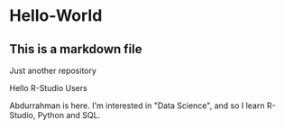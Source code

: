 # Hello-World

## This is a markdown file

Just another repository

Hello R-Studio Users

Abdurrahman is here. I'm interested in "Data Science", and so I learn R-Studio, Python and SQL. 
